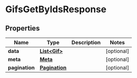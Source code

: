 

# GifsGetByIdsResponse


## Properties

| Name | Type | Description | Notes |
|------------ | ------------- | ------------- | -------------|
|**data** | [**List&lt;Gif&gt;**](Gif.md) |  |  [optional] |
|**meta** | [**Meta**](Meta.md) |  |  [optional] |
|**pagination** | [**Pagination**](Pagination.md) |  |  [optional] |



